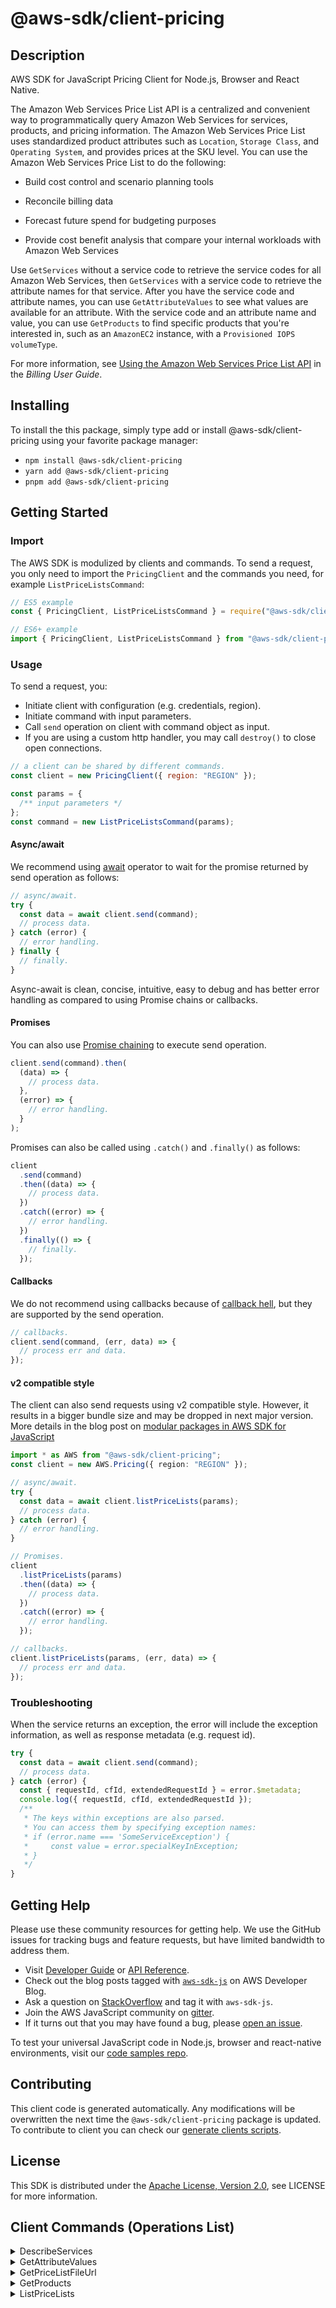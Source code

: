 <!-- generated file, do not edit directly -->

# @aws-sdk/client-pricing

## Description

AWS SDK for JavaScript Pricing Client for Node.js, Browser and React Native.

<p>The Amazon Web Services Price List API is a centralized and convenient way to programmatically
query Amazon Web Services for services, products, and pricing information. The Amazon Web Services Price List uses standardized product attributes such as <code>Location</code>,
<code>Storage Class</code>, and <code>Operating System</code>, and provides prices at
the SKU level. You can use the Amazon Web Services Price List to do the following:</p>
<ul>
<li>
<p>Build cost control and scenario planning tools</p>
</li>
<li>
<p>Reconcile billing data</p>
</li>
<li>
<p>Forecast future spend for budgeting purposes</p>
</li>
<li>
<p>Provide cost benefit analysis that compare your internal workloads with Amazon Web Services</p>
</li>
</ul>
<p>Use <code>GetServices</code> without a service code to retrieve the service codes for
all Amazon Web Services, then <code>GetServices</code> with a service code to
retrieve the attribute names for that service. After you have the service code and
attribute names, you can use <code>GetAttributeValues</code> to see what values are
available for an attribute. With the service code and an attribute name and value, you can
use <code>GetProducts</code> to find specific products that you're interested in, such as
an <code>AmazonEC2</code> instance, with a <code>Provisioned IOPS</code>
<code>volumeType</code>.</p>
<p>For more information, see <a href="https://docs.aws.amazon.com/awsaccountbilling/latest/aboutv2/price-changes.html">Using the
Amazon Web Services Price List API</a> in the <i>Billing User
Guide</i>.</p>

## Installing

To install the this package, simply type add or install @aws-sdk/client-pricing
using your favorite package manager:

- `npm install @aws-sdk/client-pricing`
- `yarn add @aws-sdk/client-pricing`
- `pnpm add @aws-sdk/client-pricing`

## Getting Started

### Import

The AWS SDK is modulized by clients and commands.
To send a request, you only need to import the `PricingClient` and
the commands you need, for example `ListPriceListsCommand`:

```js
// ES5 example
const { PricingClient, ListPriceListsCommand } = require("@aws-sdk/client-pricing");
```

```ts
// ES6+ example
import { PricingClient, ListPriceListsCommand } from "@aws-sdk/client-pricing";
```

### Usage

To send a request, you:

- Initiate client with configuration (e.g. credentials, region).
- Initiate command with input parameters.
- Call `send` operation on client with command object as input.
- If you are using a custom http handler, you may call `destroy()` to close open connections.

```js
// a client can be shared by different commands.
const client = new PricingClient({ region: "REGION" });

const params = {
  /** input parameters */
};
const command = new ListPriceListsCommand(params);
```

#### Async/await

We recommend using [await](https://developer.mozilla.org/en-US/docs/Web/JavaScript/Reference/Operators/await)
operator to wait for the promise returned by send operation as follows:

```js
// async/await.
try {
  const data = await client.send(command);
  // process data.
} catch (error) {
  // error handling.
} finally {
  // finally.
}
```

Async-await is clean, concise, intuitive, easy to debug and has better error handling
as compared to using Promise chains or callbacks.

#### Promises

You can also use [Promise chaining](https://developer.mozilla.org/en-US/docs/Web/JavaScript/Guide/Using_promises#chaining)
to execute send operation.

```js
client.send(command).then(
  (data) => {
    // process data.
  },
  (error) => {
    // error handling.
  }
);
```

Promises can also be called using `.catch()` and `.finally()` as follows:

```js
client
  .send(command)
  .then((data) => {
    // process data.
  })
  .catch((error) => {
    // error handling.
  })
  .finally(() => {
    // finally.
  });
```

#### Callbacks

We do not recommend using callbacks because of [callback hell](http://callbackhell.com/),
but they are supported by the send operation.

```js
// callbacks.
client.send(command, (err, data) => {
  // process err and data.
});
```

#### v2 compatible style

The client can also send requests using v2 compatible style.
However, it results in a bigger bundle size and may be dropped in next major version. More details in the blog post
on [modular packages in AWS SDK for JavaScript](https://aws.amazon.com/blogs/developer/modular-packages-in-aws-sdk-for-javascript/)

```ts
import * as AWS from "@aws-sdk/client-pricing";
const client = new AWS.Pricing({ region: "REGION" });

// async/await.
try {
  const data = await client.listPriceLists(params);
  // process data.
} catch (error) {
  // error handling.
}

// Promises.
client
  .listPriceLists(params)
  .then((data) => {
    // process data.
  })
  .catch((error) => {
    // error handling.
  });

// callbacks.
client.listPriceLists(params, (err, data) => {
  // process err and data.
});
```

### Troubleshooting

When the service returns an exception, the error will include the exception information,
as well as response metadata (e.g. request id).

```js
try {
  const data = await client.send(command);
  // process data.
} catch (error) {
  const { requestId, cfId, extendedRequestId } = error.$metadata;
  console.log({ requestId, cfId, extendedRequestId });
  /**
   * The keys within exceptions are also parsed.
   * You can access them by specifying exception names:
   * if (error.name === 'SomeServiceException') {
   *     const value = error.specialKeyInException;
   * }
   */
}
```

## Getting Help

Please use these community resources for getting help.
We use the GitHub issues for tracking bugs and feature requests, but have limited bandwidth to address them.

- Visit [Developer Guide](https://docs.aws.amazon.com/sdk-for-javascript/v3/developer-guide/welcome.html)
  or [API Reference](https://docs.aws.amazon.com/AWSJavaScriptSDK/v3/latest/index.html).
- Check out the blog posts tagged with [`aws-sdk-js`](https://aws.amazon.com/blogs/developer/tag/aws-sdk-js/)
  on AWS Developer Blog.
- Ask a question on [StackOverflow](https://stackoverflow.com/questions/tagged/aws-sdk-js) and tag it with `aws-sdk-js`.
- Join the AWS JavaScript community on [gitter](https://gitter.im/aws/aws-sdk-js-v3).
- If it turns out that you may have found a bug, please [open an issue](https://github.com/aws/aws-sdk-js-v3/issues/new/choose).

To test your universal JavaScript code in Node.js, browser and react-native environments,
visit our [code samples repo](https://github.com/aws-samples/aws-sdk-js-tests).

## Contributing

This client code is generated automatically. Any modifications will be overwritten the next time the `@aws-sdk/client-pricing` package is updated.
To contribute to client you can check our [generate clients scripts](https://github.com/aws/aws-sdk-js-v3/tree/main/scripts/generate-clients).

## License

This SDK is distributed under the
[Apache License, Version 2.0](http://www.apache.org/licenses/LICENSE-2.0),
see LICENSE for more information.

## Client Commands (Operations List)

<details>
<summary>
DescribeServices
</summary>

[Command API Reference](https://docs.aws.amazon.com/AWSJavaScriptSDK/v3/latest/client/pricing/command/DescribeServicesCommand/) / [Input](https://docs.aws.amazon.com/AWSJavaScriptSDK/v3/latest/Package/-aws-sdk-client-pricing/Interface/DescribeServicesCommandInput/) / [Output](https://docs.aws.amazon.com/AWSJavaScriptSDK/v3/latest/Package/-aws-sdk-client-pricing/Interface/DescribeServicesCommandOutput/)

</details>
<details>
<summary>
GetAttributeValues
</summary>

[Command API Reference](https://docs.aws.amazon.com/AWSJavaScriptSDK/v3/latest/client/pricing/command/GetAttributeValuesCommand/) / [Input](https://docs.aws.amazon.com/AWSJavaScriptSDK/v3/latest/Package/-aws-sdk-client-pricing/Interface/GetAttributeValuesCommandInput/) / [Output](https://docs.aws.amazon.com/AWSJavaScriptSDK/v3/latest/Package/-aws-sdk-client-pricing/Interface/GetAttributeValuesCommandOutput/)

</details>
<details>
<summary>
GetPriceListFileUrl
</summary>

[Command API Reference](https://docs.aws.amazon.com/AWSJavaScriptSDK/v3/latest/client/pricing/command/GetPriceListFileUrlCommand/) / [Input](https://docs.aws.amazon.com/AWSJavaScriptSDK/v3/latest/Package/-aws-sdk-client-pricing/Interface/GetPriceListFileUrlCommandInput/) / [Output](https://docs.aws.amazon.com/AWSJavaScriptSDK/v3/latest/Package/-aws-sdk-client-pricing/Interface/GetPriceListFileUrlCommandOutput/)

</details>
<details>
<summary>
GetProducts
</summary>

[Command API Reference](https://docs.aws.amazon.com/AWSJavaScriptSDK/v3/latest/client/pricing/command/GetProductsCommand/) / [Input](https://docs.aws.amazon.com/AWSJavaScriptSDK/v3/latest/Package/-aws-sdk-client-pricing/Interface/GetProductsCommandInput/) / [Output](https://docs.aws.amazon.com/AWSJavaScriptSDK/v3/latest/Package/-aws-sdk-client-pricing/Interface/GetProductsCommandOutput/)

</details>
<details>
<summary>
ListPriceLists
</summary>

[Command API Reference](https://docs.aws.amazon.com/AWSJavaScriptSDK/v3/latest/client/pricing/command/ListPriceListsCommand/) / [Input](https://docs.aws.amazon.com/AWSJavaScriptSDK/v3/latest/Package/-aws-sdk-client-pricing/Interface/ListPriceListsCommandInput/) / [Output](https://docs.aws.amazon.com/AWSJavaScriptSDK/v3/latest/Package/-aws-sdk-client-pricing/Interface/ListPriceListsCommandOutput/)

</details>

